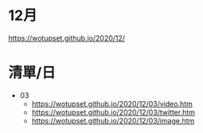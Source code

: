 # 12月
https://wotupset.github.io/2020/12/

# 清單/日
+ 03
  + https://wotupset.github.io/2020/12/03/video.htm 
  + https://wotupset.github.io/2020/12/03/twitter.htm  
  + https://wotupset.github.io/2020/12/03/image.htm

# 
